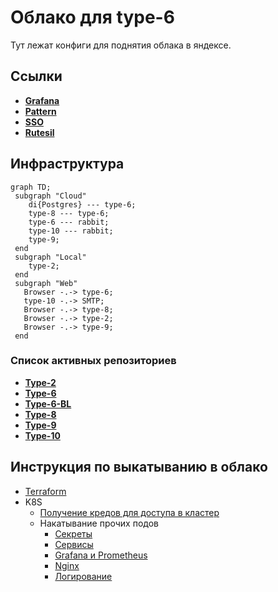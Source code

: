 # Облако для type-6

Тут лежат конфиги для поднятия облака в яндексе.

## Ссылки

* [**Grafana**](https://grafana.mipt.io)
* [**Pattern**](http://pattern.mipt.io)
* [**SSO**](https://service.mipt.io/sso/pages/login)
* [**Rutesil**](https://rutesil.mipt.io/)

## Инфраструктура

```mermaid
graph TD;
 subgraph "Cloud"
    di{Postgres} --- type-6;
    type-8 --- type-6;
    type-6 --- rabbit;
    type-10 --- rabbit;
    type-9;
 end
 subgraph "Local"
    type-2;
 end
 subgraph "Web"
   Browser -.-> type-6;
   type-10 -.-> SMTP;
   Browser -.-> type-8;
   Browser -.-> type-2;
   Browser -.-> type-9;
 end

```

### Список активных репозиториев

* [**Type-2**](https://github.com/timattt/TypeTwo)
* [**Type-6**](https://github.com/timattt/TypeSix)
* [**Type-6-BL**](https://github.com/timattt/TypeSixBusinessLogic)
* [**Type-8**](https://github.com/timattt/TypeEight)
* [**Type-9**](https://github.com/timattt/TypeNine)
* [**Type-10**](https://github.com/timattt/typeten)

## Инструкция по выкатыванию в облако

* [Terraform](https://github.com/timattt/TypeSixCloud/tree/master/terraform)
* K8S
  * [Получение кредов для доступа в кластер](https://github.com/timattt/TypeSixCloud/tree/master/k8s/clusterCredentials)
  * Накатывание прочих подов
    * [Секреты](https://github.com/timattt/TypeSixCloud/tree/master/k8s/secrets)
    * [Сервисы](https://github.com/timattt/TypeSixCloud/tree/master/k8s/services)
    * [Grafana и Prometheus](https://github.com/timattt/TypeSixCloud/tree/master/k8s/grafanaAndPrometheus)
    * [Nginx](https://github.com/timattt/TypeSixCloud/tree/master/k8s/nginx)
    * [Логирование](https://github.com/timattt/TypeSixCloud/tree/master/k8s/logging)
